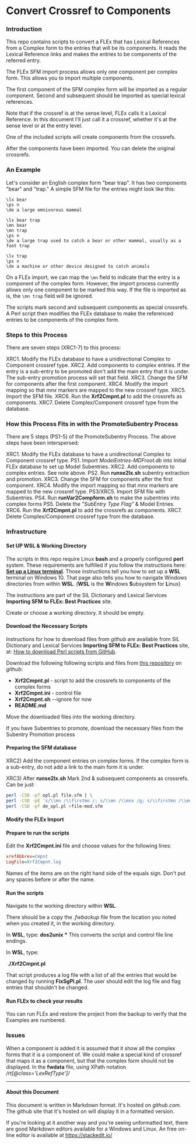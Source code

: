 # Convert Crossref to Components

### Introduction

This repo contains scripts to convert a FLEx that has Lexical References from a Complex form to the entries that will be its components. It reads the Lexical Reference links and makes the entries to be components of the referred entry.

The FLEx SFM import process allows only one component per complex form. This allows you to import multiple components.

The first component of the SFM complex form will be imported as a regular component. Second and subsequent should be imported as special lexical references.

Note that if the crossref is at the sense level, FLEx calls it a Lexical Reference. In this document I'll just call it a crossref, whether it's at the sense level or at the entry level.

One of the included scripts will create components from the crossrefs.

After the components have been imported. You can delete the original crossrefs.

### An Example

Let's consider an English complex form "bear trap". It has two components "bear" and "trap." A simple SFM file for the entries might look like this:

````SFM
\lx bear
\ps n
\de a large omnivorous mammal

\lx bear trap
\mn bear
\mn trap
\ps n
\de a large trap used to catch a bear or other mammal, usually as a foot trap

\lx trap
\ps n
\de a machine or other device designed to catch animals
````
On a FLEx import, we can map the `\mn` field to indicate that the entry is a component of the complex form. However, the import process currently allows only one component to be marked this way. If the file is imported as is, the `\mn trap` field will be ignored.

The scripts mark second and subsequent components as special crossrefs. A Perl script then modifies the FLEx database to make the referenced entries to be components of the complex form.

### Steps to this Process

There are seven steps (XRC1-7) to this process:

XRC1. Modify the FLEx database to have a unidirectional Complex to Component crossref type.
XRC2. Add components to complex entries. If the entry is a sub-entry to be promoted don't add the main entry that it is under. The sub-entry promotion process will set that field.
XRC3. Change the SFM for components after the first component.
XRC4. Modify the import mapping so that *mnx* markers are mapped to the new crossref type.
XRC5. Import the SFM file. 
XRC6. Run the **Xrf2Cmpnt.pl** to add the crossrefs as components.
XRC7. Delete Complex/Component crossref type from the database.

### How this Process Fits in with the PromoteSubentry Process

There are 5 steps (PS1-5) of the PromoteSubentry Process. The above steps have been interspersed:

XRC1. Modify the FLEx database to have a unidirectional Complex to Component crossref type.
PS1. Import  *ModelEntries-MDFroot.db*  into Initial FLEx database to set up Model Subentries.
XRC2. Add components to complex entries. See note above.
PS2. Run **runse2lx.sh** subentry extraction and promotion.
XRC3. Change the SFM for components after the first component.
XRC4. Modify the import mapping so that *mnx* markers are mapped to the new crossref type.
PS3/XRC5. Import SFM file with Subentries.
PS4. Run **runVar2Compform.sh** to make the subentries into complex forms
PS5. Delete the  *"SubEntry Type Flag"* & Model Entries.
XRC6. Run the **Xrf2Cmpnt.pl** to add the crossrefs as components.
XRC7. Delete Complex/Component crossref type from the database.

### Infrastructure

#### Set UP WSL & Working Directory

The scripts in this repo require Linux **bash** and a properly configured **perl** system. These requirements are fulfilled if you follow the instructions here: [**Set up a Linux terminal**](https://sites.google.com/sil.org/importing-sfm-to-flex/workflow/i-set-up-infrastructure/b-set-up-a-linux-terminal).  Those instructions tell you how to set up a **WSL** terminal on Windows 10. That page also tells you how to navigate Windows directories from within **WSL**. (**WSL** is the **W**indows **S**ubsystem for **L**inux)

The instructions are part of the SIL Dictionary and Lexical Services **Importing SFM to FLEx: Best Practices** site.

Create or choose a working directory. It should be empty.

#### Download the Necessary Scripts

Instructions for how to download files from *github* are available from SIL Dictionary and Lexical Services **Importing SFM to FLEx: Best Practices** site, at: [How to download Perl scripts from GitHub](https://sites.google.com/sil.org/importing-sfm-to-flex/workflow/i-set-up-infrastructure/c-how-to-download-perl-scripts-from-github).

Download the following following scripts and files from [this repository](https://github.com/WesPeacock/Xrf2Cmpnt) on *github*:

* **Xrf2Cmpnt.pl** - script to add the crossrefs to components of the complex forms
* **Xrf2Cmpnt.ini** - control file
* **Xrf2Cmpnt.sh** --ignore for now
* **README.md**

Move the downloaded files into the working directory.

If you have Subentries to promote, download the necessary files from the Subentry Promotion process

#### Preparing the SFM database

XRC2) Add the component entries on complex forms. If the complex form is a sub-entry, do not add a link to the main form it is under. 

XRC3) After **runse2lx.sh** Mark 2nd & subsequent components as crossrefs. Can be just:

````bash
perl -CSD -pf opl.pl file.sfm | \
perl -CSD -pE 's/\\mn /\\firstmn /; s/\\mn /\\mnx /g; s/\\firstmn /\\mn /;' | \
perl -CSD -pf de_opl.pl >file-mod.sfm
````

#### Modify the FLEx Import



#### Prepare to run the scripts

Edit the **Xrf2Cmpnt.ini** file and choose values for the following lines:

````ini
xrefAbbrev=Cmpnt
LogFile=Xrf2Cmpnt.log
````
Names of the items are on the right hand side of the equals sign. Don't put any spaces before or after the name.

#### Run the scripts

Navigate to the working directory within **WSL**.

There should be a copy the *.fwbackup* file from the location you noted when you created it, in the working directory.

In **WSL**, type:
	**dos2unix** **\***
This converts the script and control file line endings.

In **WSL**, type:

​	**./Xrf2Cmpnt.pl** 

That script produces a log file with a list of all the entries that would be changed by running **FixSgPl.pl**. The user should edit the log file and flag entries that shouldn't be changed.

#### Run FLEx to check your results

You can run FLEx and restore the project from the backup to verify that the Examples are numbered.

### Issues

When a component is added it is assumed that it show all the complex forms that it is a component of. We could make a special kind of crossref that maps it as a component, but that the complex form should not be displayed. In the **fwdata** file, using XPath notation */rt[@class='LexRefType']/*


***

#### About this Document

This document is written in Markdown format. It's hosted on *github.com*. The github site that it's hosted on will display it in a formatted version.

If you're looking at it another way and you're seeing unformatted text, there are good Markdown editors available for a Windows and Linux. An free on-line editor is available at https://stackedit.io/ 
